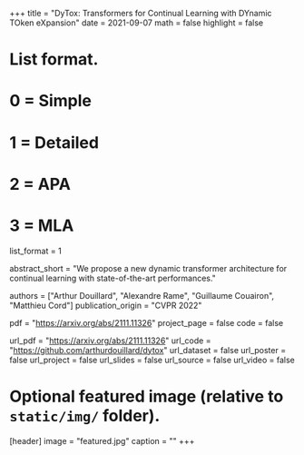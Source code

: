 +++
title = "DyTox: Transformers for Continual Learning with DYnamic TOken eXpansion"
date = 2021-09-07
math = false
highlight = false

# List format.
#   0 = Simple
#   1 = Detailed
#   2 = APA
#   3 = MLA
list_format = 1


abstract_short = "We propose a new dynamic transformer architecture for continual learning with state-of-the-art performances."

authors = ["Arthur Douillard", "Alexandre Rame", "Guillaume Couairon", "Matthieu Cord"]
publication_origin = "CVPR 2022"

pdf = "https://arxiv.org/abs/2111.11326"
project_page = false
code = false


url_pdf = "https://arxiv.org/abs/2111.11326"
url_code = "https://github.com/arthurdouillard/dytox"
url_dataset = false
url_poster = false
url_project = false
url_slides = false
url_source = false
url_video = false


# Optional featured image (relative to `static/img/` folder).
[header]
image = "featured.jpg"
caption = ""
+++
